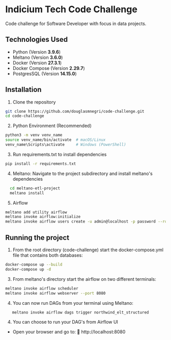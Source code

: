# Indicium Tech Code Challenge

Code challenge for Software Developer with focus in data projects.

## Technologies Used

- Python (Version **3.9.6**)
- Meltano (Version **3.6.0**)
- Docker (Version **27.3.1**)
- Docker Compose (Version **2.29.7**)
- PostgresSQL (Version **14.15.0**)

## Installation

1. Clone the repository

```bash
git clone https://github.com/douglasmnegri/code-challenge.git
cd code-challenge
```

2. Python Environment (Recommended)

```bash
python3 -m venv venv_name
source venv_name/bin/activate  # macOS/Linux
venv_name\Scripts\activate     # Windows (PowerShell)
```

3. Run requirements.txt to install dependencies

```bash
pip install -r requirements.txt
```

4. Meltano: Navigate to the project subdirectory and install meltano's dependencies

```bash
  cd meltano-etl-project
  meltano install
```

5. Airflow

```bash
meltano add utility airflow
meltano invoke airflow:initialize
meltano invoke airflow users create -u admin@localhost -p password --role Admin -e admin@localhost -f admin -l admin
```

## Running the project

1. From the root directory (code-challenge) start the docker-compose.yml file that contains both databases:

```bash
docker-compose up --build
docker-compose up -d
```

3. From meltano's directory start the airflow on two different terminals:

```bash
meltano invoke airflow scheduler
meltano invoke airflow webserver --port 8080
```

4. You can now run DAGs from your terminal using Meltano:
   
```bash
   meltano invoke airflow dags trigger northwind_elt_structured
```


4. You can choose to run your DAG's from Airflow UI

- Open your browser and go to: 🔗 http://localhost:8080